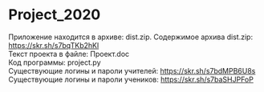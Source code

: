 # Project_2020
Приложение находится в архиве: dist.zip. Содержимое архива  dist.zip: https://skr.sh/s7bqTKb2hKl <br/>
Текст проекта в файле: Проект.doc <br/>
Код программы: project.py <br/>
Существующие логины и пароли учителей: https://skr.sh/s7bdMPB6U8s <br/>
Существующие логины и пароли учеников: https://skr.sh/s7baSHJPFoP <br/>
